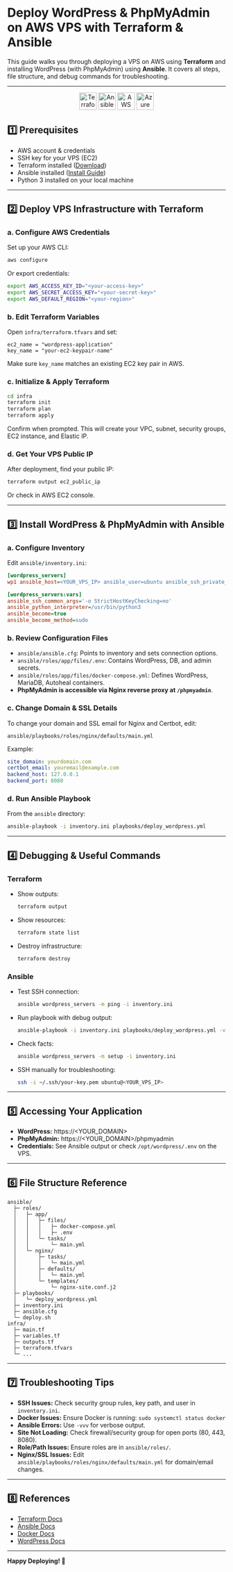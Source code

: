 # Deploy WordPress & PhpMyAdmin on AWS VPS with Terraform & Ansible

This guide walks you through deploying a VPS on AWS using **Terraform** and installing WordPress (with PhpMyAdmin) using **Ansible**. It covers all steps, file structure, and debug commands for troubleshooting.

---

<p align="center">
  <img src="https://logo.svgcdn.com/l/terraform-icon-8x.png" alt="Terraform" height="40"/>
  <img src="https://www.ibm.com/adobe/dynamicmedia/deliver/dm-aid--4316b0f6-521f-42dc-9167-f66f24f94f0a/ansible.png" alt="Ansible" height="40"/>
  <img src="https://www.citypng.com/public/uploads/preview/orange-cloud-contains-white-amazon-aws-logo-701751695133960kmi4zmgiub.png" alt="AWS" height="40"/>
  <img src="https://www.bizstream.com/wp-content/uploads/2022/04/microsoft-azure-logo.png" alt="Azure" height="40"/>
</p>


## 1️⃣ Prerequisites

- AWS account & credentials
- SSH key for your VPS (EC2)
- Terraform installed ([Download](https://www.terraform.io/downloads.html))
- Ansible installed ([Install Guide](https://docs.ansible.com/ansible/latest/installation_guide/intro_installation.html))
- Python 3 installed on your local machine

---

## 2️⃣ Deploy VPS Infrastructure with Terraform

### a. Configure AWS Credentials

Set up your AWS CLI:
```sh
aws configure
```
Or export credentials:
```sh
export AWS_ACCESS_KEY_ID="<your-access-key>"
export AWS_SECRET_ACCESS_KEY="<your-secret-key>"
export AWS_DEFAULT_REGION="<your-region>"
```

### b. Edit Terraform Variables

Open `infra/terraform.tfvars` and set:
```hcl
ec2_name = "wordpress-application"
key_name = "your-ec2-keypair-name"
```
Make sure `key_name` matches an existing EC2 key pair in AWS.

### c. Initialize & Apply Terraform

```sh
cd infra
terraform init
terraform plan
terraform apply
```
Confirm when prompted. This will create your VPC, subnet, security groups, EC2 instance, and Elastic IP.

### d. Get Your VPS Public IP

After deployment, find your public IP:
```sh
terraform output ec2_public_ip
```
Or check in AWS EC2 console.

---

## 3️⃣ Install WordPress & PhpMyAdmin with Ansible

### a. Configure Inventory

Edit `ansible/inventory.ini`:
```ini
[wordpress_servers]
wp1 ansible_host=<YOUR_VPS_IP> ansible_user=ubuntu ansible_ssh_private_key_file=~/.ssh/your-key.pem

[wordpress_servers:vars]
ansible_ssh_common_args='-o StrictHostKeyChecking=no'
ansible_python_interpreter=/usr/bin/python3
ansible_become=true
ansible_become_method=sudo
```

### b. Review Configuration Files

- `ansible/ansible.cfg`: Points to inventory and sets connection options.
- `ansible/roles/app/files/.env`: Contains WordPress, DB, and admin secrets.
- `ansible/roles/app/files/docker-compose.yml`: Defines WordPress, MariaDB, Autoheal containers.
- **PhpMyAdmin is accessible via Nginx reverse proxy at `/phpmyadmin`**.

### c. Change Domain & SSL Details

To change your domain and SSL email for Nginx and Certbot, edit:
```
ansible/playbooks/roles/nginx/defaults/main.yml
```
Example:
```yaml
site_domain: yourdomain.com
certbot_email: youremail@example.com
backend_host: 127.0.0.1
backend_port: 8080
```

### d. Run Ansible Playbook

From the `ansible` directory:
```sh
ansible-playbook -i inventory.ini playbooks/deploy_wordpress.yml
```

---

## 4️⃣ Debugging & Useful Commands

### Terraform

- Show outputs:
  ```sh
  terraform output
  ```
- Show resources:
  ```sh
  terraform state list
  ```
- Destroy infrastructure:
  ```sh
  terraform destroy
  ```

### Ansible

- Test SSH connection:
  ```sh
  ansible wordpress_servers -m ping -i inventory.ini
  ```
- Run playbook with debug output:
  ```sh
  ansible-playbook -i inventory.ini playbooks/deploy_wordpress.yml -vvv
  ```
- Check facts:
  ```sh
  ansible wordpress_servers -m setup -i inventory.ini
  ```
- SSH manually for troubleshooting:
  ```sh
  ssh -i ~/.ssh/your-key.pem ubuntu@<YOUR_VPS_IP>
  ```

---

## 5️⃣ Accessing Your Application

- **WordPress:** https://<YOUR_DOMAIN>
- **PhpMyAdmin:** https://<YOUR_DOMAIN>/phpmyadmin
- **Credentials:** See Ansible output or check `/opt/wordpress/.env` on the VPS.

---

## 6️⃣ File Structure Reference

```
ansible/
  ├─ roles/
  │   ├─ app/
  │   │   ├─ files/
  │   │   │   ├─ docker-compose.yml
  │   │   │   ├─ .env
  │   │   └─ tasks/
  │   │       └─ main.yml
  │   └─ nginx/
  │       ├─ tasks/
  │       │   └─ main.yml
  │       ├─ defaults/
  │       │   └─ main.yml
  │       └─ templates/
  │           └─ nginx-site.conf.j2
  ├─ playbooks/
  │   └─ deploy_wordpress.yml
  ├─ inventory.ini
  ├─ ansible.cfg
  └─ deploy.sh
infra/
  ├─ main.tf
  ├─ variables.tf
  ├─ outputs.tf
  ├─ terraform.tfvars
  └─ ...
```

---

## 7️⃣ Troubleshooting Tips

- **SSH Issues:** Check security group rules, key path, and user in `inventory.ini`.
- **Docker Issues:** Ensure Docker is running: `sudo systemctl status docker`
- **Ansible Errors:** Use `-vvv` for verbose output.
- **Site Not Loading:** Check firewall/security group for open ports (80, 443, 8080).
- **Role/Path Issues:** Ensure roles are in `ansible/roles/`.
- **Nginx/SSL Issues:** Edit `ansible/playbooks/roles/nginx/defaults/main.yml` for domain/email changes.

---

## 8️⃣ References

- [Terraform Docs](https://www.terraform.io/docs)
- [Ansible Docs](https://docs.ansible.com/)
- [Docker Docs](https://docs.docker.com/)
- [WordPress Docs](https://wordpress.org/support/article/installing-wordpress/)

---

**Happy Deploying! 🚀**

